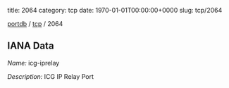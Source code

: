 title: 2064
category: tcp
date: 1970-01-01T00:00:00+0000
slug: tcp/2064

[portdb](/) / [tcp](/category/tcp.html) / 2064


## IANA Data

_Name:_ icg-iprelay

_Description:_ ICG IP Relay Port

